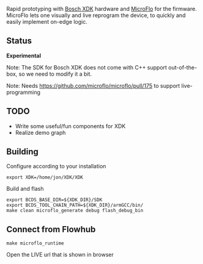 
Rapid prototyping with [Bosch XDK](https://xdk.bosch-connectivity.com/) hardware and
[MicroFlo](https://microflo.org) for the firmware. MicroFlo lets one visually and live reprogram the device,
to quickly and easily implement on-edge logic.

## Status
**Experimental**

Note: The SDK for Bosch XDK does not come with C++ support out-of-the-box,
so we need to modify it a bit.

Note: Needs https://github.com/microflo/microflo/pull/175 to support live-programming

## TODO

* Write some useful/fun components for XDK
* Realize demo graph

## Building

Configure according to your installation

    export XDK=/home/jon/XDK/XDK

Build and flash

    export BCDS_BASE_DIR=${XDK_DIR}/SDK
    export BCDS_TOOL_CHAIN_PATH=${XDK_DIR}/armGCC/bin/
    make clean microflo_generate debug flash_debug_bin


## Connect from Flowhub

    make microflo_runtime

Open the LIVE url that is shown in browser
